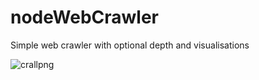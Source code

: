 # nodeWebCrawler
Simple web crawler with optional depth and visualisations

![crallpng](https://user-images.githubusercontent.com/7353547/32661002-0aaddbd6-c61d-11e7-928c-0b31a0dba9e5.png)
